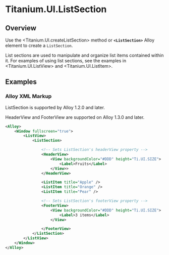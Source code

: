 # Titanium.UI.ListSection

<TypeHeader/>

## Overview

Use the <Titanium.UI.createListSection> method or **`<ListSection>`** Alloy element to create a `ListSection`.

List sections are used to manipulate and organize list items contained within it. For examples 
of using list sections, see the examples in <Titanium.UI.ListView> and <Titanium.UI.ListItem>.

## Examples

### Alloy XML Markup

ListSection is supported by Alloy 1.2.0 and later.

HeaderView and FooterView are supported on Alloy 1.3.0 and later.

``` xml
<Alloy>
    <Window fullscreen="true">
        <ListView>
            <ListSection>

                <!-- Sets ListSection's headerView property -->
                <HeaderView>
                    <View backgroundColor="#DDD" height="Ti.UI.SIZE">
                        <Label>Fruits</Label>
                    </View>>
                </HeaderView>

                <ListItem title="Apple" />
                <ListItem title="Orange" />
                <ListItem title="Pear" />

                <!-- Sets ListSection's footerView property -->
                <FooterView>
                    <View backgroundColor="#DDD" height="Ti.UI.SIZE">
                        <Label>3 items</Label>
                    </View>

                </FooterView>
            </ListSection>
        </ListView>
    </Window>
</Alloy>
```


<ApiDocs/>
